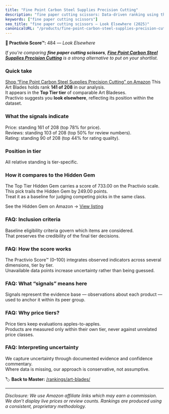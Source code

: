 ```yaml
---
title: "Fine Point Carbon Steel Supplies Precision Cutting"
description: "fine paper cutting scissors: Data-driven ranking using the Practivio Score™. Positioned by quality, value, demand, findability, momentum."
keywords: ["fine paper cutting scissors"]
seo_title: "fine paper cutting scissors — Look Elsewhere (2025)"
canonicalURL: "/products/fine-point-carbon-steel-supplies-precision-cutting-B072MS1LY8/"
---
```


**🚫 Practivio Score™:** 484 — _Look Elsewhere_


*If you're comparing **fine paper cutting scissors**, **[Fine Point Carbon Steel Supplies Precision Cutting](https://www.amazon.com/dp/B072MS1LY8?tag=practivio-20)** is a strong alternative to put on your shortlist.*
### Quick take
[Shop “Fine Point Carbon Steel Supplies Precision Cutting” on Amazon](https://www.amazon.com/dp/B072MS1LY8?tag=practivio-20)
This Art Blades holds rank **141 of 208** in our analysis.  
It appears in the **Top Tier tier** of comparable Art Bladeses.  
Practivio suggests you **look elsewhere**, reflecting its position within the dataset.

### What the signals indicate
Price: standing 161 of 208 (top 78% for price).  
Reviews: standing 103 of 208 (top 50% for review numbers).  
Rating: standing 90 of 208 (top 44% for rating quality).  

### Position in tier
All relative standing is tier-specific.

### How it compares to the Hidden Gem
The Top Tier Hidden Gem carries a score of 733.00 on the Practivio scale.  
This pick trails the Hidden Gem by 249.00 points.  
Treat it as a baseline for judging competing picks in the same class.  

See the Hidden Gem on Amazon → [View listing](https://www.amazon.com/dp/B01M27QHE2?tag=practivio-20)

### FAQ: Inclusion criteria
Baseline eligibility criteria govern which items are considered.  
That preserves the credibility of the final tier decisions.

### FAQ: How the score works
The Practivio Score™ (0–100) integrates observed indicators across several dimensions, tier by tier.  
Unavailable data points increase uncertainty rather than being guessed.

### FAQ: What “signals” means here
Signals represent the evidence base — observations about each product — used to anchor it within its peer group.

### FAQ: Why price tiers?
Price tiers keep evaluations apples-to-apples.  
Products are measured only within their own tier, never against unrelated price classes.

### FAQ: Interpreting uncertainty
We capture uncertainty through documented evidence and confidence commentary.  
Where data is missing, our approach is conservative, not assumptive.


🏷️ **Back to Master:** [/rankings/art-blades/](/rankings/art-blades/)

---
_Disclosure: We use Amazon affiliate links which may earn a commission. We don’t display live prices or review counts. Rankings are produced using a consistent, proprietary methodology._
